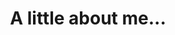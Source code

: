---
title: "A little about me..."
description: "and what I do..."
draft: false
bg_image: "images/featue-bg.jpg"
---